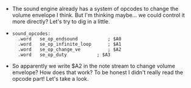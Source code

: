 - The sound engine already has a system of opcodes to change the volume envelope I think. But I'm thinking maybe... we could control it more directly? Let's try to dig in a little.
- ```z80
  sound_opcodes:
  	.word	se_op_endsound	    	 ; $A0
  	.word	se_op_infinite_loop 	 ; $A1
  	.word	se_op_change_ve	    	 ; $A2
  	.word	se_op_duty	    	 ; $A3
  ```
- So apparently we write $A2 in the note stream to change volume envelope? How does that work? To be honest I didn't really read the opcode part! Let's take a look.